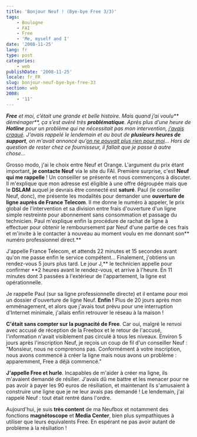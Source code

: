```yaml
---
title: 'Bonjour Neuf ! (Bye-bye Free 3/3)'
tags:
    - Boulogne
    - FAI
    - Free
    - 'Me, myself and I'
date: '2008-11-25'
lang: fr
type: post
categories:
    - web
publishDate: '2008-11-25'
locale: fr_FR
slug: bonjour-neuf-bye-bye-free-33
section: web
2008:
    - '11'
---
```


_**Free** et moi, c’était une grande et belle histoire. Mais quand j’ai voulu** déménager**, ça s’est avéré très **problématique**. Après plus d’une heure de **Hotline** pour un problème qui ne nécessitait pas mon intervention, [j’avais craqué](/2008/10/le-demenagement-de-la-freebox-bye-bye-free-13/). J'avais rappelé le lendemain et au bout de **plusieurs heures de support**, on m'avait annoncé qu'[on ne pouvait plus rien pour moi](/2008/11/monsieur-vous-devez-resilier-bye-bye-free-23/)… Hors de question de rester chez ce fournisseur, il fallait que je passe à autre chose…_

Grosso modo, j'ai le choix entre Neuf et Orange. L'argument du prix étant important, **je contacte Neuf** via le site du FAI. Première surprise, c'est **Neuf qui me rappelle**&nbsp;! Un conseiller se présente et nous commençons à discuter. Il m'explique que mon adresse est éligible à une offre dégroupée mais que le **DSLAM** auquel je devrais être connecté est **saturé**. Paul (le conseiller Neuf, donc), me présente les modalités pour demander une **ouverture de ligne auprès de France Telecom**. Il me donne le numéro à appeler, le prix global de l'intervention et sa division entre frais d'ouverture d'un ligne simple restreinte pour abonnement sans consommation et passage du technicien. Paul m'explique enfin la procédure de rachat de ligne à effectuer pour obtenir le remboursement par Neuf d'une partie de ces frais et m'invite à le contacter à nouveau au moment voulu en me donnant son** numéro professionnel direct.**

J'appelle France Telecom, et attends 22 minutes et 15 secondes avant qu'on me passe enfin le service compétent… Finalement, j'obtiens un rendez-vous 5 jours plus tard. Le jour J,** le technicien appelle pour confirmer **2 heures avant le rendez-vous, et arrive à l'heure. En 11 minutes dont 3 passées à l'extérieur de l'appartement, la ligne est opérationnelle.

Je rappelle Paul (sur sa ligne professionnelle directe) et il entame pour moi un dossier d'ouverture de ligne Neuf. **Enfin&nbsp;!** Plus de 20 jours après mon emménagement, et alors que j'avais tout prévu pour une interruption d'Internet minimale, j'allais enfin retrouver le réseau à la maison&nbsp;!

**C'était sans compter sur la pugnacité de Free**. Car oui, malgré le renvoi avec accusé de réception de la Freebox et le retour de l'accusé, l'information n'avait visiblement pas circulé à tous les niveaux. Environ 5 jours après l'inscription Neuf, je reçois un coup de fil d'un conseiller Neuf&nbsp;: "Monsieur, nous ne comprenons pas. Conformément à votre inscription, nous avons commencé à créer la ligne mais nous avons un problème&nbsp;: apparemment, Free a déjà commencé."

**J'appelle Free et hurle**. Incapables de m'aider à créer ma ligne, ils m'avaient demandé de résilier. J'avais dû me battre et les menacer pour ne pas avoir à payer les 90 euros de résiliation, et maintenant ils s'amusaient à construire une ligne que je ne leur avais pas demandé&nbsp;! Le lendemain, j'ai rappelé Neuf&nbsp;: tout était rentré dans l'ordre.

Aujourd'hui, je suis **très content** de ma Neufbox et notamment des fonctions **magnétoscope** et **Media Center**, bien plus sympathiques à utiliser que leurs équivalents Free. En espérant ne pas avoir autant de problème à la résiliation&nbsp;!